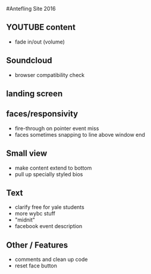 #Antefling Site 2016

## YOUTUBE content

<!-- - make player not all play at beginning -->
<!-- - force buffering to stay -->
<!-- - cases where loading fails PRIORITY 1 -->
- fade in/out (volume)
<!-- - deal with end of video -->
<!-- - save video playback position -->
<!-- - change rizzla to soundcloud -->
<!-- - enforce endtime on some vids PRIORITY 2 -->

## Soundcloud

<!-- - end?
- fade?
- loading?
- seek  /  time -->
- browser compatibility check

## landing screen

<!-- - handle loading errors
- disable doubleclick before loaded PRIORITY 3 -->
<!-- - flashing lights -->

## faces/responsivity

<!-- - adjust resize rules -->
- fire-through on pointer event miss
- faces sometimes snapping to line above window end

## Small view

- make content extend to bottom
- pull up specially styled bios

## Text

- clarify free for yale students
- more wybc stuff
- "midnit"
- facebook event description

<!-- - add bios -->
<!-- - make bios scrollable -->
<!-- - styling/fonts
- add links -->

## Other / Features

- comments and clean up code
- reset face button

<!-- - add css transitions for fade -->
<!-- - add hit counter (  root@breakfast:/var/log/apache2# cat access_log | grep -c /antefling2016/AF.html  ) -->
<!-- - browser compatibility mode -->
<!-- - verify with artists -->
<!-- - server routes (Currently: https://wybc.com/antefling2016/AF.html) PRIORITY 1 -->
<!-- - favicon -->

<!-- - no arrow on first tix link (or remove?) -->
<!-- - date / time -->
<!-- - single clicks -->
<!-- - mute button -->
<!-- - text color -->
<!-- - logistics -->
<!-- - past lineups / photo album -->

<!-- - how to motivate clicks? -->
<!-- - how to motivate drag? -->

<!-- - try starting faces at edge and moving them to middle -->